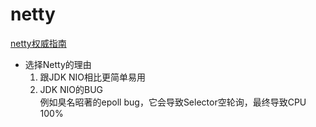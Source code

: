 netty
===
[netty权威指南](http://ifeve.com/netty-2-6/)
* 选择Netty的理由
  1. 跟JDK NIO相比更简单易用 
  2. JDK NIO的BUG  
例如臭名昭著的epoll bug，它会导致Selector空轮询，最终导致CPU 100%